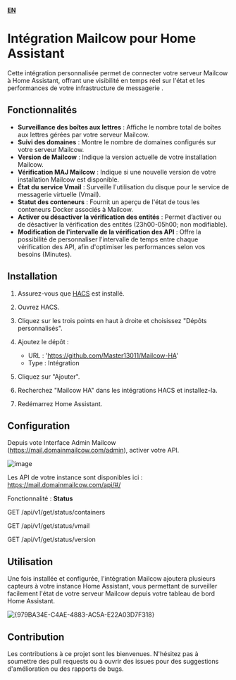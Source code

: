 **[EN](https://github.com/Master13011/Mailcow-HA/blob/main/README_en.md)**

# Intégration Mailcow pour Home Assistant

Cette intégration personnalisée permet de connecter votre serveur Mailcow à Home Assistant, offrant une visibilité en temps réel sur l'état et les performances de votre infrastructure de messagerie .

## Fonctionnalités

- **Surveillance des boîtes aux lettres** : Affiche le nombre total de boîtes aux lettres gérées par votre serveur Mailcow.
- **Suivi des domaines** : Montre le nombre de domaines configurés sur votre serveur Mailcow.
- **Version de Mailcow** : Indique la version actuelle de votre installation Mailcow.
- **Vérification MAJ Mailcow** : Indique si une nouvelle version de votre installation Mailcow est disponible.
- **État du service Vmail** : Surveille l'utilisation du disque pour le service de messagerie virtuelle (Vmail).
- **Statut des conteneurs** : Fournit un aperçu de l'état de tous les conteneurs Docker associés à Mailcow.
- **Activer ou désactiver la vérification des entités** : Permet d’activer ou de désactiver la vérification des entités (23h00-05h00; non modifiable).
- **Modification de l'intervalle de la vérification des API** : Offre la possibilité de personnaliser l'intervalle de temps entre chaque vérification des API, afin d'optimiser les performances selon vos besoins (Minutes).

## Installation

1. Assurez-vous que [HACS](https://hacs.xyz) est installé.

2. Ouvrez HACS.

3. Cliquez sur les trois points en haut à droite et choisissez "Dépôts personnalisés".

4. Ajoutez le dépôt :
   - URL : 'https://github.com/Master13011/Mailcow-HA'
   - Type : Intégration

5. Cliquez sur "Ajouter".

6. Recherchez "Mailcow HA" dans les intégrations HACS et installez-la.

7. Redémarrez Home Assistant.

## Configuration

Depuis vote Interface Admin Mailcow (https://mail.domainmailcow.com/admin), activer votre API.

![image](https://github.com/user-attachments/assets/8ecac93c-2acd-457d-8170-57b99ddb9257)

Les API de votre instance sont disponibles ici : https://mail.domainmailcow.com/api/#/

Fonctionnalité :
**Status**

GET
/api/v1/get/status/containers

GET
/api/v1/get/status/vmail

GET
/api/v1/get/status/version

## Utilisation

Une fois installée et configurée, l'intégration Mailcow ajoutera plusieurs capteurs à votre instance Home Assistant, vous permettant de surveiller facilement l'état de votre serveur Mailcow depuis votre tableau de bord Home Assistant.

![{979BA34E-C4AE-4883-AC5A-E22A03D7F318}](https://github.com/user-attachments/assets/5ea7db31-d4be-4402-912a-54bde5f5df3f)

## Contribution

Les contributions à ce projet sont les bienvenues. N'hésitez pas à soumettre des pull requests ou à ouvrir des issues pour des suggestions d'amélioration ou des rapports de bugs.
